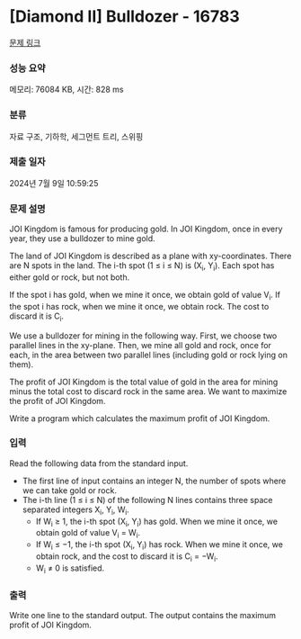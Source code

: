 # [Diamond II] Bulldozer - 16783 

[문제 링크](https://www.acmicpc.net/problem/16783) 

### 성능 요약

메모리: 76084 KB, 시간: 828 ms

### 분류

자료 구조, 기하학, 세그먼트 트리, 스위핑

### 제출 일자

2024년 7월 9일 10:59:25

### 문제 설명

<p>JOI Kingdom is famous for producing gold. In JOI Kingdom, once in every year, they use a bulldozer to mine gold.</p>

<p>The land of JOI Kingdom is described as a plane with xy-coordinates. There are N spots in the land. The i-th spot (1 ≤ i ≤ N) is (X<sub>i</sub>, Y<sub>i</sub>). Each spot has either gold or rock, but not both.</p>

<p>If the spot i has gold, when we mine it once, we obtain gold of value V<sub>i</sub>. If the spot i has rock, when we mine it once, we obtain rock. The cost to discard it is C<sub>i</sub>.</p>

<p>We use a bulldozer for mining in the following way. First, we choose two parallel lines in the xy-plane. Then, we mine all gold and rock, once for each, in the area between two parallel lines (including gold or rock lying on them).</p>

<p>The profit of JOI Kingdom is the total value of gold in the area for mining minus the total cost to discard rock in the same area. We want to maximize the profit of JOI Kingdom.</p>

<p>Write a program which calculates the maximum profit of JOI Kingdom.</p>

### 입력 

 <p>Read the following data from the standard input.</p>

<ul>
	<li>The first line of input contains an integer N, the number of spots where we can take gold or rock.</li>
	<li>The i-th line (1 ≤ i ≤ N) of the following N lines contains three space separated integers X<sub>i</sub>, Y<sub>i</sub>, W<sub>i</sub>.
	<ul>
		<li>If W<sub>i</sub> ≥ 1, the i-th spot (X<sub>i</sub>, Y<sub>i</sub>) has gold. When we mine it once, we obtain gold of value V<sub>i</sub> = W<sub>i</sub>.</li>
		<li>If W<sub>i</sub> ≤ −1, the i-th spot (X<sub>i</sub>, Y<sub>i</sub>) has rock. When we mine it once, we obtain rock, and the cost to discard it is C<sub>i</sub> = −W<sub>i</sub>.</li>
		<li>W<sub>i</sub> ≠ 0 is satisfied.</li>
	</ul>
	</li>
</ul>

### 출력 

 <p>Write one line to the standard output. The output contains the maximum profit of JOI Kingdom.</p>

